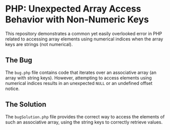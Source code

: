 # PHP: Unexpected Array Access Behavior with Non-Numeric Keys

This repository demonstrates a common yet easily overlooked error in PHP related to accessing array elements using numerical indices when the array keys are strings (not numerical).

## The Bug
The `bug.php` file contains code that iterates over an associative array (an array with string keys).  However, attempting to access elements using numerical indices results in an unexpected `NULL` or an undefined offset notice. 

## The Solution
The `bugSolution.php` file provides the correct way to access the elements of such an associative array, using the string keys to correctly retrieve values.